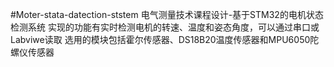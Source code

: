 #Moter-stata-datection-ststem
电气测量技术课程设计-基于STM32的电机状态检测系统
实现的功能有实时检测电机的转速、温度和姿态角度，可以通过串口或Labviwe读取
选用的模块包括霍尔传感器、DS18B20温度传感器和MPU6050陀螺仪传感器
